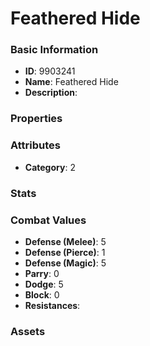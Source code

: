# Feathered Hide



### Basic Information

- **ID**: 9903241
- **Name**: Feathered Hide
- **Description**: 

### Properties


### Attributes

- **Category**: 2

### Stats


### Combat Values

- **Defense (Melee)**: 5
- **Defense (Pierce)**: 1
- **Defense (Magic)**: 5
- **Parry**: 0
- **Dodge**: 5
- **Block**: 0
- **Resistances**: 

### Assets


